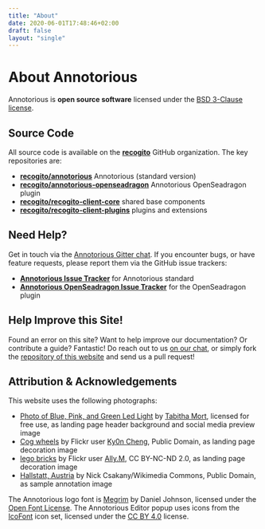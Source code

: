 ```yaml
---
title: "About"
date: 2020-06-01T17:48:46+02:00
draft: false
layout: "single"
---
```


# About Annotorious

Annotorious is __open source software__ licensed under the [BSD 3-Clause license](https://github.com/recogito/annotorious/blob/master/LICENSE).

## Source Code

All source code is available on the __[recogito](https://github.com/recogito)__ GitHub organization. The key 
repositories are:

- __[recogito/annotorious](https://github.com/recogito/annotorious)__ Annotorious (standard version)
- __[recogito/annotorious-openseadragon](https://github.com/recogito/annotorious-openseadragon)__ Annotorious OpenSeadragon plugin
- __[recogito/recogito-client-core](https://github.com/recogito/recogito-client-core)__ shared base components
- __[recogito/recogito-client-plugins](https://github.com/recogito/recogito-client-plugins)__ plugins and extensions


## Need Help?

Get in touch via the [Annotorious Gitter chat](https://gitter.im/recogito/annotorious). If you encounter bugs, or
have feature requests, please report them via the GitHub issue trackers:

- __[Annotorious Issue Tracker](https://github.com/recogito/annotorious/issues)__ for Annotorious standard
- __[Annotorious OpenSeadragon Issue Tracker](https://github.com/recogito/annotorious-openseadragon/issues)__
  for the OpenSeadragon plugin

## Help Improve this Site!

Found an error on this site? Want to help improve our documentation? Or contribute a guide?
Fantastic! Do reach out to us [on our chat](https://gitter.im/recogito/annotorious), or simply fork
the [repository of this website](https://github.com/recogito/project-website-source) and send us a 
pull request!

## Attribution & Acknowledgements

This website uses the following photographs:

- [Photo of Blue, Pink, and Green Led Light](https://www.pexels.com/photo/photo-of-blue-pink-and-green-led-light-775907/)
  by [Tabitha Mort](https://www.pexels.com/@dellamortphotography), licensed for free use, as landing page header background
  and social media preview image
- [Cog wheels](https://www.flickr.com/photos/ky0ncheng/36286089223/) by Flickr user 
  [Ky0n Cheng](https://www.flickr.com/photos/ky0ncheng/), Public Domain, as landing page decoration image
- [lego bricks](https://www.flickr.com/photos/38953258@N08/19079091750/) by Flickr user 
  [Ally.M](https://www.flickr.com/photos/38953258@N08/), CC BY-NC-ND 2.0, as landing page decoration image
- [Hallstatt, Austria](http://commons.wikimedia.org/wiki/File:Hallstatt_300.jpg) by Nick Csakany/Wikimedia Commons,
  Public Domain, as sample annotation image 

The Annotorious logo font is [Megrim](https://fonts.google.com/specimen/Megrim) by Daniel Johnson, 
licensed under the [Open Font License](https://scripts.sil.org/cms/scripts/page.php?site_id=nrsi&id=OFL).
The Annotorious Editor popup uses icons from the [IcoFont](https://icofont.com/) icon set, licensed under 
the [CC BY 4.0](https://creativecommons.org/licenses/by/4.0/) license.
